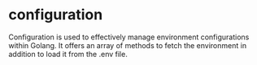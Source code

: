 # configuration
Configuration is used to effectively manage environment configurations within Golang. It offers an array of methods to fetch the environment in addition to load it from the .env file.
